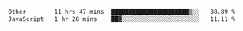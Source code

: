 <!--START_SECTION:waka-->

```txt
Other        11 hrs 47 mins  ██████████████████████▒░░   88.89 %
JavaScript   1 hr 28 mins    ██▓░░░░░░░░░░░░░░░░░░░░░░   11.11 %
```

<!--END_SECTION:waka-->
